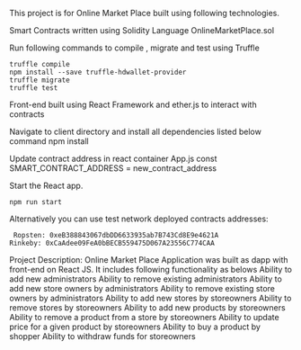 ﻿This project is for Online Market Place built using following technologies.

Smart Contracts written using Solidity Language
OnlineMarketPlace.sol

Run following commands to compile , migrate and test using Truffle

    truffle compile
    npm install --save truffle-hdwallet-provider
    truffle migrate
    truffle test

Front-end built using React Framework and ether.js to interact with contracts

Navigate to client directory and install all dependencies listed below command
npm install

Update contract address in react container App.js
const SMART_CONTRACT_ADDRESS = new_contract_address

Start the React app.

    npm run start

Alternatively you can use test network deployed contracts addresses:

     Ropsten: 0xeB388843067dbDD6633935ab7B743Cd8E9e4621A
    Rinkeby: 0xCaAdee09FeA0bBECB559475D067A23556C774CAA

Project Description: Online Market Place Application was built as dapp with front-end on React JS.
It includes following functionality as belows
Ability to add new administrators
Ability to remove existing administrators
Ability to add new store owners by administrators
Ability to remove existing store owners by administrators
Ability to add new stores by storeowners
Ability to remove stores by storeowners
Ability to add new products by storeowners
Ability to remove a product from a store by storeowners
Ability to update price for a given product by storeowners
Ability to buy a product by shopper
Ability to withdraw funds for storeowners
